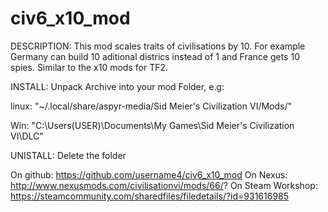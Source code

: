 # civ6_x10_mod
DESCRIPTION:
This mod scales traits of civilisations by 10. For example Germany can build 10 aditional districs instead of 1 and France gets 10 spies.
Similar to the x10 mods for TF2.

INSTALL:
Unpack Archive into your mod Folder, e.g:

linux: "~/.local/share/aspyr-media/Sid Meier's Civilization VI/Mods/"

Win: "C:\Users\(USER)\Documents\My Games\Sid Meier's Civilization VI\DLC"

UNISTALL:
Delete the folder

On github:
https://github.com/username4/civ6_x10_mod
On Nexus:
http://www.nexusmods.com/civilisationvi/mods/66/?
On Steam Workshop:
https://steamcommunity.com/sharedfiles/filedetails/?id=931616985
